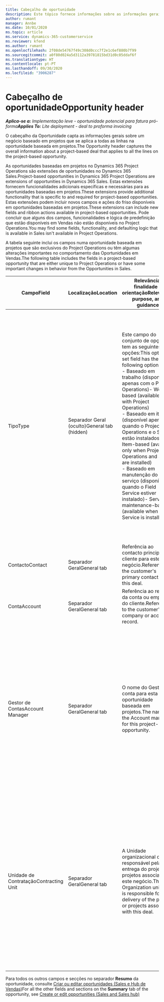 ```yaml
---
title: Cabeçalho de oportunidade
description: Este tópico fornece informações sobre as informações gerais sobre os negócios baseados em projetos e as linhas de oportunidade baseadas em projetos.
author: rumant
manager: Annbe
ms.date: 10/01/2020
ms.topic: article
ms.service: dynamics-365-customerservice
ms.reviewer: kfend
ms.author: rumant
ms.openlocfilehash: 2f08de54767f49c308d0ccc7f2e1c6ef880b7f99
ms.sourcegitcommit: a0f80d024a5d3112a39781815bd31d0c05ddaf6f
ms.translationtype: HT
ms.contentlocale: pt-PT
ms.lasthandoff: 09/30/2020
ms.locfileid: "3906287"
---
```

# <a name="opportunity-header"></a><span data-ttu-id="e2e21-103">Cabeçalho de oportunidade</span><span class="sxs-lookup"><span data-stu-id="e2e21-103">Opportunity header</span></span>

<span data-ttu-id="e2e21-104">_**Aplica-se a:** Implementação leve - oportunidade potencial para fatura pró-forma_</span><span class="sxs-lookup"><span data-stu-id="e2e21-104">_**Applies To:** Lite deployment - deal to proforma invoicing_</span></span>

<span data-ttu-id="e2e21-105">O cabeçalho da Oportunidade capta as informações gerais sobre um negócio baseado em projetos que se aplica a todas as linhas na oportunidade baseada em projetos.</span><span class="sxs-lookup"><span data-stu-id="e2e21-105">The Opportunity header captures the overall information about a project-based deal that applies to all the lines on the project-based opportunity.</span></span>

<span data-ttu-id="e2e21-106">As oportunidades baseadas em projetos no Dynamics 365 Project Operations são extensões de oportunidades no Dynamics 365 Sales.</span><span class="sxs-lookup"><span data-stu-id="e2e21-106">Project-based opportunities in Dynamics 365 Project Operations are extensions of opportunities in Dynamics 365 Sales.</span></span> <span data-ttu-id="e2e21-107">Estas extensões fornecem funcionalidades adicionais específicas e necessárias para as oportunidades baseadas em projetos.</span><span class="sxs-lookup"><span data-stu-id="e2e21-107">These extensions provide additional functionality that is specific to and required for project-based opportunities.</span></span> <span data-ttu-id="e2e21-108">Estas extensões podem incluir novos campos e ações do friso disponíveis em oportunidades baseadas em projetos.</span><span class="sxs-lookup"><span data-stu-id="e2e21-108">These extensions can include new fields and ribbon actions available in project-based opportunities.</span></span> <span data-ttu-id="e2e21-109">Pode concluir que alguns dos campos, funcionalidades e lógica de predefinição que estão disponíveis em Vendas não estão disponíveis no Project Operations.</span><span class="sxs-lookup"><span data-stu-id="e2e21-109">You may find some fields, functionality, and defaulting logic that is available in Sales isn't available in Project Operations.</span></span>

<span data-ttu-id="e2e21-110">A tabela seguinte inclui os campos numa oportunidade baseada em projetos que são exclusivos do Project Operations ou têm algumas alterações importantes no comportamento das Oportunidades em Vendas.</span><span class="sxs-lookup"><span data-stu-id="e2e21-110">The following table includes the fields in a project-based opportunity that are either unique to Project Operations or have some important changes in behavior from the Opportunities in Sales.</span></span>

| <span data-ttu-id="e2e21-111">**Campo**</span><span class="sxs-lookup"><span data-stu-id="e2e21-111">**Field**</span></span> | <span data-ttu-id="e2e21-112">**Localização**</span><span class="sxs-lookup"><span data-stu-id="e2e21-112">**Location**</span></span> | <span data-ttu-id="e2e21-113">**Relevância, finalidade e orientação**</span><span class="sxs-lookup"><span data-stu-id="e2e21-113">**Relevance, purpose, and guidance**</span></span> | <span data-ttu-id="e2e21-114">**Impacto a jusante**</span><span class="sxs-lookup"><span data-stu-id="e2e21-114">**Downstream impact**</span></span> |
| --- | --- | --- | --- |
| <span data-ttu-id="e2e21-115">Tipo</span><span class="sxs-lookup"><span data-stu-id="e2e21-115">Type</span></span> | <span data-ttu-id="e2e21-116">Separador Geral (oculto)</span><span class="sxs-lookup"><span data-stu-id="e2e21-116">General tab (hidden)</span></span> | <span data-ttu-id="e2e21-117">Este campo do conjunto de opções tem as seguintes opções:</span><span class="sxs-lookup"><span data-stu-id="e2e21-117">This option set field has the following options:</span></span></br><span data-ttu-id="e2e21-118">- Baseado em trabalho (disponível apenas com o Project Operations)</span><span class="sxs-lookup"><span data-stu-id="e2e21-118">- Work-based (available only with Project Operations)</span></span></br><span data-ttu-id="e2e21-119">- Baseado em item (disponível apenas quando o Project Operations e o Sales estão instalados)</span><span class="sxs-lookup"><span data-stu-id="e2e21-119">- Item-based (available only when Project Operations and Sales are installed)</span></span></br><span data-ttu-id="e2e21-120">- Baseado em manutenção do serviço (disponível quando o Field Service estiver instalado)</span><span class="sxs-lookup"><span data-stu-id="e2e21-120">- Service maintenance-based (available when Field Service is installed)</span></span> | <span data-ttu-id="e2e21-121">Quando utiliza o Project Operations, este valor de campo é definido automaticamente como **Baseado em trabalho**, que classifica a Oportunidade como baseada em projetos.</span><span class="sxs-lookup"><span data-stu-id="e2e21-121">When you use Project Operations, this field value is automatically set to **Work-based** which classifies the Opportunity as project-based.</span></span> <span data-ttu-id="e2e21-122">Uma oportunidade deve ser baseada em projetos para ativar todas as funcionalidades e extensões específicas do projeto no processo de vendas a jusante para este negócio.</span><span class="sxs-lookup"><span data-stu-id="e2e21-122">An Opportunity should be project-based to enable all project-specific extensions and functionality in the downstream sales process for this deal.</span></span> |
| <span data-ttu-id="e2e21-123">Contacto</span><span class="sxs-lookup"><span data-stu-id="e2e21-123">Contact</span></span> | <span data-ttu-id="e2e21-124">Separador Geral</span><span class="sxs-lookup"><span data-stu-id="e2e21-124">General tab</span></span> | <span data-ttu-id="e2e21-125">Referência ao contacto principal do cliente para este negócio.</span><span class="sxs-lookup"><span data-stu-id="e2e21-125">Reference to the customer's primary contact for this deal.</span></span> | |
| <span data-ttu-id="e2e21-126">Conta</span><span class="sxs-lookup"><span data-stu-id="e2e21-126">Account</span></span> | <span data-ttu-id="e2e21-127">Separador Geral</span><span class="sxs-lookup"><span data-stu-id="e2e21-127">General tab</span></span> | <span data-ttu-id="e2e21-128">Referência ao registo da conta ou empresa do cliente.</span><span class="sxs-lookup"><span data-stu-id="e2e21-128">Reference to the customer's company or account record.</span></span> | |
| <span data-ttu-id="e2e21-129">Gestor de Contas</span><span class="sxs-lookup"><span data-stu-id="e2e21-129">Account Manager</span></span> | <span data-ttu-id="e2e21-130">Separador Geral</span><span class="sxs-lookup"><span data-stu-id="e2e21-130">General tab</span></span> | <span data-ttu-id="e2e21-131">O nome do Gestor de conta para esta oportunidade baseada em projetos.</span><span class="sxs-lookup"><span data-stu-id="e2e21-131">The name of the Account manager for this project-based opportunity.</span></span> | <span data-ttu-id="e2e21-132">O Gestor de conta é responsável pela gestão da relação com o cliente até à conclusão deste projeto.</span><span class="sxs-lookup"><span data-stu-id="e2e21-132">The Account manager is responsible for managing the relationship with the customer through the completion of this project.</span></span> <span data-ttu-id="e2e21-133">Baseado no registo de recurso reservável associado ao Gestor de conta, a unidade de contratação é assumida por predefinição.</span><span class="sxs-lookup"><span data-stu-id="e2e21-133">Based on the bookable resource record tied to the Account manager, the contracting unit is defaulted.</span></span> |
| <span data-ttu-id="e2e21-134">Unidade de Contratação</span><span class="sxs-lookup"><span data-stu-id="e2e21-134">Contracting Unit</span></span> | <span data-ttu-id="e2e21-135">Separador Geral</span><span class="sxs-lookup"><span data-stu-id="e2e21-135">General tab</span></span> | <span data-ttu-id="e2e21-136">A Unidade organizacional que é responsável pela entrega do projeto ou projetos associados a este negócio.</span><span class="sxs-lookup"><span data-stu-id="e2e21-136">The Organization unit that is responsible for the delivery of the project or projects associated with this deal.</span></span> | <span data-ttu-id="e2e21-137">A unidade de contratação é a divisão da empresa que executará os projetos após o fecho do negócio.</span><span class="sxs-lookup"><span data-stu-id="e2e21-137">The contracting unit is the division of the company that will complete the project(s) after the deal is closed.</span></span> <span data-ttu-id="e2e21-138">Todas as unidades de contratação têm uma moeda, e esta moeda é utilizada para reportar os custos estimados e reais incorridos durante o projeto.</span><span class="sxs-lookup"><span data-stu-id="e2e21-138">Every contracting unit has a currency, and this currency is used to report estimated and actual costs incurred during the project.</span></span> |

<span data-ttu-id="e2e21-139">Para todos os outros campos e secções no separador **Resumo** da oportunidade, consulte [Criar ou editar oportunidades (Sales e Hub de Vendas)](https://docs.microsoft.com/dynamics365/sales-enterprise/create-edit-opportunity-sales)</span><span class="sxs-lookup"><span data-stu-id="e2e21-139">For all the other fields and sections on the **Summary** tab of the opportunity, see [Create or edit opportunities (Sales and Sales hub)](https://docs.microsoft.com/dynamics365/sales-enterprise/create-edit-opportunity-sales)</span></span>
